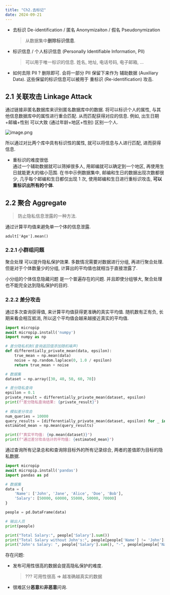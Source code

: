 ```yaml
---
title: "Ch2.去标记"
date: 2024-09-21
---
```


- 去标识 De-identification / 匿名 Anonymizaiton / 假名 Pseudonymization
   > 从数据集中**删除标识信息**.

- 标识信息 / 个人标识信息 (Personally Identifiable Information, PII)
   > 可以用于唯一标识的信息.
	姓名, 地址, 电话号码, 电子邮箱, ...

- 如何去除 PII ?
	删除即可.
	会将一部分 PII 保留下来作为 辅助数据 (Auxiliary Data).
	这些保留的标识信息可以被用于 重标识 (Re-identification) 攻击.

## 2.1 关联攻击 Linkage Attack

通过链接非匿名数据库来识别匿名数据库中的数据. 将可以标识个人的属性, 与其他信息数据库中的属性进行重合匹配. 从而匹配获得对应的信息. 例如, 出生日期+邮编+性别 可以大致 (通过年龄+地区+性别) 区别一个人. 

![image.png](https://gcore.jsdelivr.net/gh/aBER0724/ob_picture/Img/20240823135258.png)

所以通过对比两个库中具有标识性的属性, 就可以将信息与人进行匹配, 进而获得信息.

- 重标识的难度很低	
	通过一个辅助数据就可以筛掉很多人, 用邮编就可以确定到一个地区, 再使用生日就能更大的缩小范围. 在书中示例数据集中, 邮编和生日的数据出现次数都很少, 几乎每个邮编和生日都仅出现 1 次, 使用邮编和生日进行重标识攻击, **可以重标识出所有的个体**.

## 2.2 聚合 Aggregate
>防止隐私信息泄露的一种方法.

通过计算平均值来避免单一个体的信息泄露.
```
adult['Age'].mean()
```

### 2.2.1 小群组问题

聚合处理 可以提升隐私保护效果. 多数情况需要对数据进行分组, 再进行聚合处理. 但是对于个体数量少的分组, 计算出的平均值也就相当于直接泄露了.

小分组的个体信息隐藏问题 是一个普遍存在的问题. 并且即使分组够大, 聚合处理也不能完全达到隐私保护的目的.

### 2.2.2 差分攻击

通过多次查询获得值, 来计算平均值获得更准确的真实平均值. 随机数有正有负, 长期来看会相互抵消, 所以这个平均值会越来越接近真实的平均值.

```python
import micropip 
await micropip.install('numpy')
import numpy as np

# 差分隐私机制(查询返回值添加随机噪声)
def differentially_private_mean(data, epsilon):
	true_mean = np.mean(data)
	noise = np.random.laplace(0, 1.0 / epsilon)
	return true_mean + noise

# 数据集
dataset = np.array([30, 40, 50, 60, 70])

# 差分隐私查询
epsilon = 0.1
private_result = differentially_private_mean(dataset, epsilon)
print(f"差分隐私查询结果: {private_result}")
  
# 模拟差分攻击
num_queries = 10000
query_results = [differentially_private_mean(dataset, epsilon) for _ in range(num_queries)]
estimated_mean = np.mean(query_results)

print(f"真实平均值: {np.mean(dataset)}")
print(f"通过差分攻击估计的平均值: {estimated_mean}")
```

通过查询所有记录总和和查询除目标外的所有记录综合, 两者的差值即为目标的隐私数据.

```python
import micropip 
await micropip.install('pandas')
import pandas as pd

# 数据集
data = {
    'Name': ['John', 'Jane', 'Alice', 'Doe', 'Bob'],
    'Salary': [50000, 60000, 55000, 50000, 70000]
}

people = pd.DataFrame(data)

# 输出人员
print(people)

print("Total Salary:", people['Salary'].sum())
print("Total Salary without John's:", people[people['Name'] != 'John']['Salary'].sum())
print("John's Salary: ", people['Salary'].sum(), "-", people[people['Name'] != 'John']['Salary'].sum(), "=", people['Salary'].sum()-people[people['Name'] != 'John']['Salary'].sum())
```

存在问题:
- 发布可用性很高的数据会提高隐私保护的难度.
	> ??? 可用性很高 => 越准确越真实的数据
- 很难区分**恶意**和**非恶意**问询.
